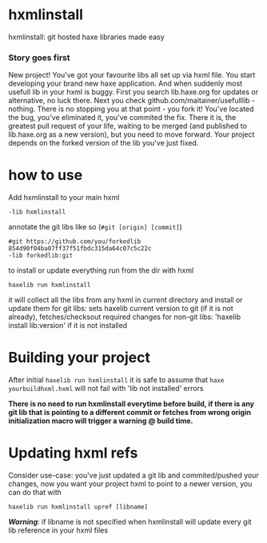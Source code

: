 # hxmlinstall
hxmlinstall: git hosted haxe libraries made easy

### Story goes first
New project! You've got your favourite libs all set up via hxml file.
You start developing your brand new haxe application.
And when suddenly most usefull lib in your hxml is buggy.
First you search lib.haxe.org for updates or alternative, no luck there.
Next you check github.com/maitainer/usefulllib - nothing.
There is no stopping you at that point - you fork it!
You've located the bug, you've eliminated it, you've commited the fix.
There it is, the greatest pull request of your life, waiting to be merged 
(and published to lib.haxe.org as a new version), but you need to move forward.
Your project depends on the forked version of the lib you've just fixed.

# how to use

Add hxmlinstall to your main hxml
```
-lib hxmlinstall
```
annotate the git libs like so (```#git [origin] [commit]```)
```
#git https://github.com/you/forkedlib 854d90f04ba07ff37f51fbdc315da64c07c5c22c
-lib forkedlib:git
```
to install or update everything run from the dir with hxml
```
haxelib run hxmlinstall
```
it will collect all the libs from any hxml in current directory and install or update them 
for git libs: sets haxelib current version to git (if it is not already), fetches/checksout required changes
for non-git libs: 'haxelib install lib:version' if it is not installed

# Building your project
After initial 
```haxelib run hxmlinstall``` 
it is safe to assume that 
```haxe yourbuildhxml.hxml```
will not fail with 'lib not installed' errors

**There is no need to run hxmlinstall everytime before build,
if there is any git lib that is pointing to a different commit or fetches from wrong origin
initialization macro will trigger a warning @ build time.**

# Updating hxml refs
Consider use-case: you've just updated a git lib and commited/pushed your changes, 
now you want your project hxml to point to a newer version, you can do that with
```
haxelib run hxmlinstall upref [libname]
```
***Warning***: if libname is not specified when hxmlinstall will update every git lib reference in your hxml files
